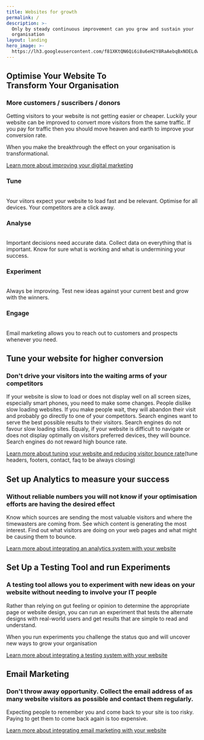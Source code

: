 ```yaml
---
title: Websites for growth
permalink: /
description: >-
  Only by steady continuous improvement can you grow and sustain your
  organisation
layout: landing
hero_image: >-
  https://lh3.googleusercontent.com/f81XKtQN6Qi6i8u6eH2Y8RaAebqBxNOELdwRmq1B7LWbT4SNnGPUXtKJDP-Ktrk7ORoUCon6zpIMThfYLz0=w1200-h500-c-rj-e30#.jpg
---
```


<div class="w3-row w3-red w3-colored-background"><div class="w3-col l9 page-header"><h2>Optimise Your Website To<br />Transform Your Organisation</h2><h3>More customers / suscribers / donors</h3><p>Getting visitors to your website is not getting easier or cheaper. Luckily your website can be improved to convert more visitors from the same traffic. If you pay for traffic then you should move heaven and earth to improve your conversion rate.</p><p>When you make the breakthrough the effect on your organisation is transformational.</p><p><a href="#">Learn more about improving your digital marketing</a></p></div></div>

<div class="w3-row  charts w3-colored-background"><div class="w3-col l12 strands"><div class="w3-col l3"><h3>Tune</h3><br />Your viitors expect your website to load fast and be relevant. Optimise for all devices. Your competitors are a click away.</div><!--base32-7hj6jxh0cdp62wvk7mh7ectdcdqpr83c6ch3wf386cz4utb1eduq4t9w5xm36fh089jj0wvne9jj0x3f41hpyv3ccnhq883nedjpcxbc41j62x3141gp4vvnegg7etb241tpjx3541v6jwv9ehtjw829egg6jwt0dtqq883gdxtq6ub2dhjj0x3f41pp2uv541tpyxbecgg68tb3d5tpjvveecg6jth0f5qqa834dwg6wvvm41m62xk541gp6rvne9gq8t90chgq8r9e7gqp8ubp7r-base32--><div class="w3-col l3"><h3>Analyse</h3><br />Important decisions need accurate data. Collect data on everything that is important. Know for sure what is working and what is undermining your success.</div><div class="w3-col l3"><h3>Experiment</h3><br />Always be improving. Test new ideas against your current best and grow with the winners.</div><div class="w3-col l3"><h3>Engage</h3><br />Email marketing allows you to reach out to customers and prospects whenever you need.</div></div></div><!--<div class="w3-row w3-red w3-colored-background w3-display-container">
   <div class="w3-col l12">
        <h2 class="buttony w3-display-middle">Get SetUp &gt;&gt;&gt;</h2>
  </div>
  </div>-->

<div class="w3-row"><div class="w3-col l9"><h2>Tune your website for higher conversion</h2><h3>Don't drive your visitors into the waiting arms of your competitors</h3><p>If your website is slow to load or does not display well on all screen sizes, especially smart phones, you need to make some changes. People dislike slow loading websites. If you make people wait, they will abandon their visit and probably go directly to one of your competitors. Search engines want to serve the best possible results to their visitors. Search engines do not favour slow loading sites. Equaly, if your website is difficult to navigate or does not display optimally on visitors preferred devices, they will bounce. Search engines do not reward high bounce rate.</p><p><a href="/website-tuning/">Learn more about tuning your website and reducing visitor bounce rate</a>(tune headers, footers, contact, faq to be always closing)</p></div></div>

<div class="w3-row analytics w3-colored-background"><div class="w3-col l9  w3-right "><h2>Set up Analytics to measure your success</h2><h3>Without reliable numbers you will not know if your optimisation efforts are having the desired effect</h3><p>Know which sources are sending the most valuable visitors and where the timewasters are coming from. See which content is generating the most interest. Find out what visitors are doing on your web pages and what might be causing them to bounce.</p><p><a href="/website-analytics/">Learn more about integrating an analytics system with your website</a></p></div></div>

<div class="w3-row"><div class="w3-col l9"><h2>Set Up a Testing Tool and run Experiments</h2><h3>A testing tool allows you to experiment with new ideas on your website without needing to involve your IT people</h3><p>Rather than relying on gut feeling or opinion to determine the appropriate page or website design, you can run an experiment that tests the alternate designs with real-world users and get results that are simple to read and understand.</p><p>When you run experiments you challenge the status quo and will uncover new ways to grow your organisation</p><p><a href="/website-testing/">Learn more about integrating a testing system with your website</a></p></div></div><!--
<div class="w3-row experiments w3-colored-background">
   <div class="w3-col l9">
    <h2>Run Experiments</h2>
    <h3></h3>
  </div>
</div>-->

<div class="w3-row  email-marketing w3-colored-background"><div class="w3-col l9   w3-right"><h2>Email Marketing</h2><h3>Don't throw away opportunity. Collect the email address of as many website visitors as possible and contact them regularly.</h3><p>Expecting people to remember you and come back to your site is too risky. Paying to get them to come back again is too expensive.</p><p><a href="/email-marketing/">Learn more about integrating email marketing with your website</a></p></div></div><!-- <div class="w3-row w3-red w3-colored-background">
   <div class="w3-col l12 w3-center">
        <h2 class="buttony">Get SetUp >>></h2>
  </div>
  </div>
<div class="w3-row charts w3-colored-background">
   <div class="w3-col l9">
    <h2>Charts and Compass for Your Online Marketing.</h2>
    <h3>Find the more direct route to the Treasure</h3>
  </div>
</div>-->